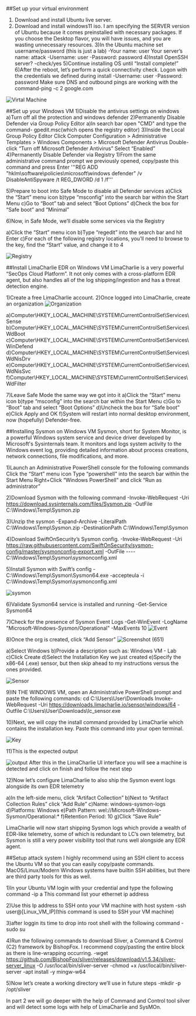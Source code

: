 ##Set up your virtual environment
1) Download and install Ubuntu live server.
2) Download and install windows11 iso.
I am specifying the SERVER version of Ubuntu because it comes preinstalled with necessary packages. If you choose the Desktop flavor, you will have issues, and you are wasting unnecessary resources.
3)In the Ubuntu machine set username/password (this is just a lab)
-Your name: user
Your server’s name: attack
-Username: user
-Password: password
4)Install OpenSSH server?
-check/yes
5)Continue installing OS until “Install complete!”
6)After the reboot, let’s perform a quick connectivity check.
Logon with the credentials we defined during install
-Username: user
-Password: password
Make sure DNS and outbound pings are working with the command-ping -c 2 google.com

![Virtal Machine](https://github.com/user-attachments/assets/4daf8e13-420c-47e5-80d6-163b38e2552e)

##Set up your Windows VM
1)Disable the antivirus settings on windows
a)Turn off all the protection and windows defender
2)Permanently Disable Defender via Group Policy Editor
a)In search bar open "CMD" and type the command- gpedit.msc(which opens the registry editor)
3)Inside the Local Group Policy Editor
Click Computer Configuration > Administrative Templates > Windows Components > Microsoft Defender Antivirus
Double-click “Turn off Microsoft Defender Antivirus”
Select “Enabled”
4)Permanently Disable Defender via Registry
1)From the same administrative command prompt we previously opened, copy/paste this command and press Enter
'''REG ADD "hklm\software\policies\microsoft\windows defender" /v DisableAntiSpyware /t REG_DWORD /d 1 /f'''

5)Prepare to boot into Safe Mode to disable all Defender services
a)Click the “Start” menu icon
b)type “msconfig” into the search bar within the Start Menu
c)Go to “Boot” tab and select “Boot Options”
d)Check the box for “Safe boot” and “Minimal”

6)Now, in Safe Mode, we’ll disable some services via the Registry

a)Click the “Start” menu icon
b)Type “regedit” into the search bar and hit Enter
c)For each of the following registry locations, you’ll need to browse to the key, find the “Start” value, and change it to 4

![Registry](https://github.com/user-attachments/assets/455f0ef5-9746-4cd4-892b-0b3dead1b943)

##Install LimaCharlie EDR on Windows VM
LimaCharlie is a very powerful “SecOps Cloud Platform”. It not only comes with a cross-platform EDR agent, but also handles all of the log shipping/ingestion and has a threat detection engine.

1)Create a free LimaCharlie account.
2)Once logged into LimaCharlie, create an organization
![Organization](https://github.com/user-attachments/assets/fe59b417-ef50-4f0e-83fb-fdc7fd6b4d3d)

a)Computer\HKEY_LOCAL_MACHINE\SYSTEM\CurrentControlSet\Services\Sense
b)Computer\HKEY_LOCAL_MACHINE\SYSTEM\CurrentControlSet\Services\WdBoot
c)Computer\HKEY_LOCAL_MACHINE\SYSTEM\CurrentControlSet\Services\WinDefend
d)Computer\HKEY_LOCAL_MACHINE\SYSTEM\CurrentControlSet\Services\WdNisDrv
e)Computer\HKEY_LOCAL_MACHINE\SYSTEM\CurrentControlSet\Services\WdNisSvc
f)Computer\HKEY_LOCAL_MACHINE\SYSTEM\CurrentControlSet\Services\WdFilter

7)Leave Safe Mode the same way we got into it
a)Click the “Start” menu icon
b)type “msconfig” into the search bar within the Start Menu
c)Go to “Boot” tab and select “Boot Options”
d)Uncheck the box for “Safe boot”
e)Click Apply and OK
f)System will restart into normal desktop environment, now (hopefully) Defender-free.

##Installing Sysmon on Windows VM
Sysmon, short for System Monitor, is a powerful Windows system service and device driver developed by Microsoft's Sysinternals team. It monitors and logs system activity to the Windows event log, providing detailed information about process creations, network connections, file modifications, and more.

1)Launch an Administrative PowerShell console for the following commands
Click the “Start” menu icon
Type “powershell” into the search bar within the Start Menu
Right+Click “Windows PowerShell” and click “Run as administrator”

2)Download Sysmon with the following command
-Invoke-WebRequest -Uri https://download.sysinternals.com/files/Sysmon.zip -OutFile C:\Windows\Temp\Sysmon.zip

3)Unzip the sysmon
-Expand-Archive -LiteralPath C:\Windows\Temp\Sysmon.zip -DestinationPath C:\Windows\Temp\Sysmon

4)Download SwiftOnSecurity’s Sysmon config.
-Invoke-WebRequest -Uri https://raw.githubusercontent.com/SwiftOnSecurity/sysmon-config/master/sysmonconfig-export.xml -OutFile ----C:\Windows\Temp\Sysmon\sysmonconfig.xml

5)Install Sysmon with Swift’s config
-C:\Windows\Temp\Sysmon\Sysmon64.exe -accepteula -i C:\Windows\Temp\Sysmon\sysmonconfig.xml

![sysmon](https://github.com/user-attachments/assets/370e02fb-65d7-43e9-aac7-e52ddd76425d)

6)Validate Sysmon64 service is installed and running
-Get-Service Sysmon64

7)Check for the presence of Sysmon Event Logs
-Get-WinEvent -LogName "Microsoft-Windows-Sysmon/Operational" -MaxEvents 10
![Event](https://github.com/user-attachments/assets/45c88ade-1b74-44c3-b4fb-9ca653af3506)

8)Once the org is created, click “Add Sensor”
![Screenshot (651)](https://github.com/user-attachments/assets/2987fbe3-bf25-4cec-8732-5fbd8973263d)

a)Select Windows
b)Provide a description such as: Windows VM - Lab
c)Click Create
d)Select the Installation Key we just created
e)Specify the x86-64 (.exe) sensor, but then skip ahead to my instructions versus the ones provided.

![Sensor](https://github.com/user-attachments/assets/94b3cf5f-1277-46ea-8088-4f2aa1153ddf)

9)IN THE WINDOWS VM, open an Administrative PowerShell prompt and paste the following commands:
cd C:\Users\User\Downloads
Invoke-WebRequest -Uri https://downloads.limacharlie.io/sensor/windows/64 -Outfile C:\Users\User\Downloads\lc_sensor.exe

10)Next, we will copy the install command provided by LimaCharlie which contains the installation key. Paste this command into your open terminal.

![Key](https://github.com/user-attachments/assets/a69014af-150e-46f5-bc3d-db4a42e99648)

11)This is the expected output

![output](https://github.com/user-attachments/assets/36281f9f-153d-4b36-86fc-0273367eb4a1)
After this in the LimaCharlie UI interface you will see a machine is detected and click on finish  and follow the next step

12)Now let’s configure LimaCharlie to also ship the Sysmon event logs alongside its own EDR telemetry

a)In the left-side menu, click “Artifact Collection”
b)Next to “Artifact Collection Rules” click “Add Rule”
c)Name: windows-sysmon-logs
d)Platforms: Windows
e)Path Pattern: wel://Microsoft-Windows-Sysmon/Operational:*
f)Retention Period: 10
g)Click “Save Rule”

LimaCharlie will now start shipping Sysmon logs which provide a wealth of EDR-like telemetry, some of which is redundant to LC’s own telemetry, but Sysmon is still a very power visibility tool that runs well alongside any EDR agent.

##Setup attack system
I highly recommend using an SSH client to access the Ubuntu VM so that you can easily copy/paste commands. MacOS/Linux/Modern Windows systems have builtin SSH abilities, but there are third party tools for this as well.

1)In your Ubuntu VM login with your credential and type the following command
-ip a
This command list your ethernet ip address 

2)Use this Ip address to SSH onto your VM machine with host system
-ssh user@[Linux_VM_IP](this command is used to SSH your VM machine)

3)after loggin its time to drop into root shell with the following command
-sudo su

4)Run the following commands to download Sliver, a Command & Control (C2) framework by BishopFox. I recommend copy/pasting the entire block as there is line-wrapping occurring.
-wget https://github.com/BishopFox/sliver/releases/download/v1.5.34/sliver-server_linux -O /usr/local/bin/sliver-server
-chmod +x /usr/local/bin/sliver-server
-apt install -y mingw-w64

5)Now let’s create a working directory we’ll use in future steps
-mkdir -p /opt/sliver

In part 2 we will go deeper with the help of Command and Control tool silver and will detect some logs with help of LimaCharlie and SysMOn.








